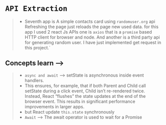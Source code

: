 # `API Extraction` 
> * Seventh app is A simple contacts card using `randomuser.org` api
Refreshing the page just reloads the page new used data. for this app I used 2 react Js APIs one is `axios` that is a `promise` based HTTP client for browser and node. And another is a third party api for generating random user. I have just implemented get request in this project.`

## Concepts learn -->
> * `async and await` --> setState is asynchronous inside event handlers.
> * This ensures, for example, that if both Parent and Child call setState during a click event, Child isn’t re-rendered twice. Instead, React “flushes” the state updates at the end of the browser event. This results in significant performance improvements in larger apps.
> * but React update `this.state` synchronously
> * `Await` --> The await operator is used to wait for a Promise